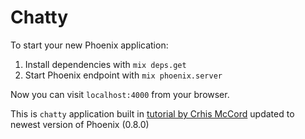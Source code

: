# Chatty

To start your new Phoenix application:

1. Install dependencies with `mix deps.get`
2. Start Phoenix endpoint with `mix phoenix.server`

Now you can visit `localhost:4000` from your browser.

This is `chatty` application built in [tutorial by Crhis McCord](http://www.chrismccord.com/blog/2014/05/06/how-to-build-an-elixir-chat-app-with-phoenix/)
updated to newest version of Phoenix (0.8.0)